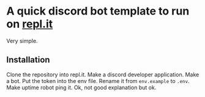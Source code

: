 # A quick discord bot template to run on [repl.it](https://repl.it)
Very simple.
## Installation
Clone the repository into repl.it.
Make a discord developer application.
Make a bot.
Put the token into the env file.
Rename it from `env.example` to `.env`.
Make uptime robot ping it.
Ok, not good explanation but ok.